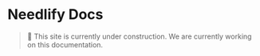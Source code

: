 # Needlify Docs

> 📢 This site is currently under construction. We are currently working on this documentation.